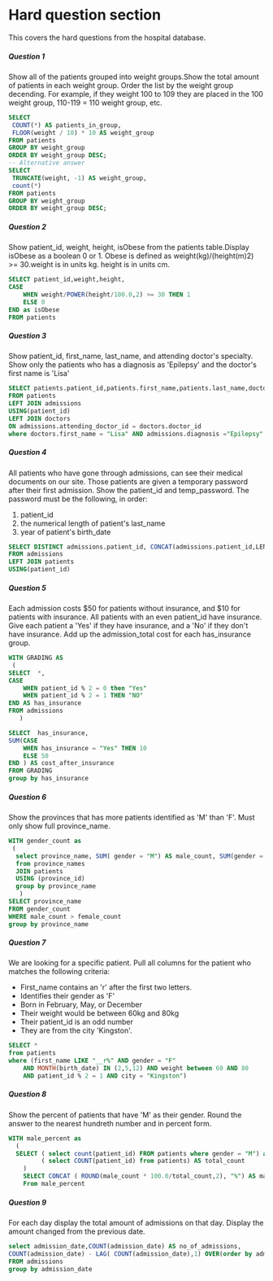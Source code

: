 # Hard question section
This covers the hard questions from the hospital database.

#####  Question 1
Show all of the patients grouped into weight groups.Show the total amount of patients in each weight group.
Order the list by the weight group decending.
For example, if they weight 100 to 109 they are placed in the 100 weight group, 110-119 = 110 weight group, etc.
 ``` sql
 SELECT
  COUNT(*) AS patients_in_group,
  FLOOR(weight / 10) * 10 AS weight_group
FROM patients
GROUP BY weight_group
ORDER BY weight_group DESC;
-- Alternative answer
SELECT
  TRUNCATE(weight, -1) AS weight_group,
  count(*)
FROM patients
GROUP BY weight_group
ORDER BY weight_group DESC;
```
##### Question 2
Show patient_id, weight, height, isObese from the patients table.Display isObese as a boolean 0 or 1.
Obese is defined as weight(kg)/(height(m)2) >= 30.weight is in units kg.
height is in units cm.
``` sql
SELECT patient_id,weight,height,
CASE
	WHEN weight/POWER(height/100.0,2) >= 30 THEN 1
 	ELSE 0
END as isObese
FROM patients
```
##### Question 3
Show patient_id, first_name, last_name, and attending doctor's specialty.
Show only the patients who has a diagnosis as 'Epilepsy' and the doctor's first name is 'Lisa'
``` sql
SELECT patients.patient_id,patients.first_name,patients.last_name,doctors.specialty
FROM patients
LEFT JOIN admissions
USING(patient_id)
LEFT JOIN doctors
ON admissions.attending_doctor_id = doctors.doctor_id
where doctors.first_name = "Lisa" AND admissions.diagnosis ="Epilepsy"
```
#####  Question 4
All patients who have gone through admissions, can see their medical documents on our site. 
Those patients are given a temporary password after their first admission. Show the patient_id and temp_password.
The password must be the following, in order:
1. patient_id
2. the numerical length of patient's last_name
3. year of patient's birth_date
```sql
SELECT DISTINCT admissions.patient_id, CONCAT(admissions.patient_id,LEN(patients.last_name),year(patients.birth_date)) AS temp_password
FROM admissions
LEFT JOIN patients
USING(patient_id)
```
#####  Question 5
Each admission costs $50 for patients without insurance, and $10 for patients with insurance. All patients with an even patient_id have insurance.
Give each patient a 'Yes' if they have insurance, and a 'No' if they don't have insurance. Add up the admission_total cost for each has_insurance group.
``` sql
WITH GRADING AS
 (
SELECT  *,
CASE 
	WHEN patient_id % 2 = 0 then "Yes"
    WHEN patient_id % 2 = 1 THEN "NO"
END AS has_insurance
FROM admissions
   )

SELECT  has_insurance,
SUM(CASE
	WHEN has_insurance = "Yes" THEN 10
    ELSE 50
END ) AS cost_after_insurance
FROM GRADING
group by has_insurance
```
##### Question 6
Show the provinces that has more patients identified as 'M' than 'F'. Must only show full province_name.
``` sql
WITH gender_count as
 (
  select province_name, SUM( gender = "M") AS male_count, SUM(gender = "F") AS female_count
  from province_names
  JOIN patients
  USING (province_id)
  group by province_name
   )
SELECT province_name 
FROM gender_count
WHERE male_count > female_count
group by province_name
```
#####  Question 7
We are looking for a specific patient. Pull all columns for the patient who matches the following criteria:
- First_name contains an 'r' after the first two letters.
- Identifies their gender as 'F'
- Born in February, May, or December
- Their weight would be between 60kg and 80kg
- Their patient_id is an odd number
- They are from the city 'Kingston'.
``` sql
SELECT *
from patients
where (first_name LIKE "__r%" AND gender = "F" 
	AND MONTH(birth_date) IN (2,5,12) AND weight between 60 AND 80
	AND patient_id % 2 = 1 AND city = "Kingston")
```
##### Question 8
Show the percent of patients that have 'M' as their gender. Round the answer to the nearest hundreth number and in percent form.
``` sql
WITH male_percent as
  (
  SELECT ( select count(patient_id) FROM patients where gender = "M") as male_count,
  		 ( select COUNT(patient_id) from patients) AS total_count
    )
    SELECT CONCAT ( ROUND(male_count * 100.0/total_count,2), "%") AS male_percent
    From male_percent
```
##### Question 9
For each day display the total amount of admissions on that day. Display the amount changed from the previous date.
``` sql
select admission_date,COUNT(admission_date) AS no_of_admissions,
COUNT(admission_date) - LAG( COUNT(admission_date),1) OVER(order by admission_date) AS amount_change
FROM admissions
group by admission_date
```
